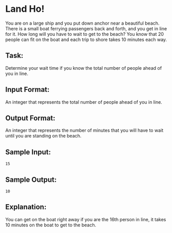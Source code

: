 # Land Ho!  

You are on a large ship and you put down anchor near a beautiful beach. There is a small boat ferrying passengers back and forth, and you get in line for it. How long will you have to wait to get to the beach? You know that 20 people can fit on the boat and each trip to shore takes 10 minutes each way.

## Task: 
Determine your wait time if you know the total number of people ahead of you in line.  

## Input Format: 
An integer that represents the total number of people ahead of you in line.

## Output Format: 
An integer that represents the number of minutes that you will have to wait until you are standing on the beach.

## Sample Input: 
```
15
```

## Sample Output: 
```
10
```

## Explanation: 
You can get on the boat right away if you are the 16th person in line, it takes 10 minutes on the boat to get to the beach. 
